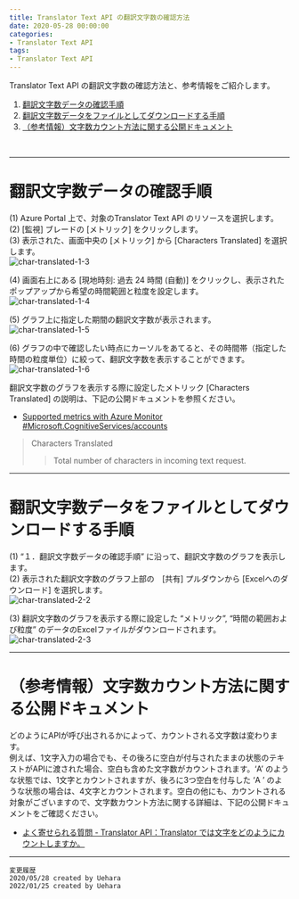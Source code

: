 ```yaml
---
title: Translator Text API の翻訳文字数の確認方法
date: 2020-05-28 00:00:00
categories:
- Translator Text API
tags:
- Translator Text API
---
```


 
Translator Text API の翻訳文字数の確認方法と、参考情報をご紹介します。
1. [翻訳文字数データの確認手順](#翻訳文字数データの確認手順)
1. [翻訳文字数データをファイルとしてダウンロードする手順](#翻訳文字数データをファイルとしてダウンロードする手順)
1. [（参考情報）文字数カウント方法に関する公開ドキュメント](#（参考情報）文字数カウント方法に関する公開ドキュメント) 
<!-- more -->
<br>

***

# 翻訳文字数データの確認手順
(1) Azure Portal 上で、対象のTranslator Text API のリソースを選択します。  
(2) [監視] ブレードの [メトリック] をクリックします。  
(3) 表示された、画面中央の [メトリック] から [Characters Translated] を選択します。  
![char-translated-1-3](https://jpaiblog.github.io/images/TranslatorTextAPI-char-translated/char1-3.jpg "char-translated-1-3")  

(4) 画面右上にある [現地時刻: 過去 24 時間 (自動)] をクリックし、表示されたポップアップから希望の時間範囲と粒度を設定します。  
![char-translated-1-4](https://jpaiblog.github.io/images/TranslatorTextAPI-char-translated/char1-4.jpg "char-translated-1-4")  

(5) グラフ上に指定した期間の翻訳文字数が表示されます。  
![char-translated-1-5](https://jpaiblog.github.io/images/TranslatorTextAPI-char-translated/char1-5.jpg "char-translated-1-5")  

(6) グラフの中で確認したい時点にカーソルをあてると、その時間帯（指定した時間の粒度単位）に絞って、翻訳文字数を表示することができます。  
![char-translated-1-6](https://jpaiblog.github.io/images/TranslatorTextAPI-char-translated/char1-6.jpg "char-translated-1-6")  

翻訳文字数のグラフを表示する際に設定したメトリック [Characters Translated] の説明は、下記の公開ドキュメントを参照ください。  

- [Supported metrics with Azure Monitor #Microsoft.CognitiveServices/accounts](https://docs.microsoft.com/en-us/azure/azure-monitor/platform/metrics-supported#microsoftcognitiveservicesaccounts)
> Characters Translated
>> Total number of characters in incoming text request.

***
# 翻訳文字数データをファイルとしてダウンロードする手順
(1) “１．翻訳文字数データの確認手順” に沿って、翻訳文字数のグラフを表示します。  
(2) 表示された翻訳文字数のグラフ上部の　[共有] プルダウンから [Excelへのダウンロード] を選択します。  
![char-translated-2-2](https://jpaiblog.github.io/images/TranslatorTextAPI-char-translated/char2-2.jpg "char-translated-2-2")  

(3) 翻訳文字数のグラフを表示する際に設定した “メトリック”, “時間の範囲および粒度” のデータのExcelファイルがダウンロードされます。  
![char-translated-2-3](https://jpaiblog.github.io/images/TranslatorTextAPI-char-translated/char2-3.jpg "char-translated-2-3")  

***
# （参考情報）文字数カウント方法に関する公開ドキュメント
どのようにAPIが呼び出されるかによって、カウントされる文字数は変わります。  
例えば、1文字入力の場合でも、その後ろに空白が付与されたままの状態のテキストがAPIに渡された場合、空白も含めた文字数がカウントされます。‘A’ のような状態では、1文字とカウントされますが、後ろに3つ空白を付与した ‘A   ’ のような状態の場合は、4文字とカウントされます。空白の他にも、カウントされる対象がございますので、文字数カウント方法に関する詳細は、下記の公開ドキュメントをご確認ください。  

- [よく寄せられる質問 - Translator API：Translator では文字をどのようにカウントしますか。](https://docs.microsoft.com/ja-jp/azure/cognitive-services/translator/translator-faq)

***
`変更履歴`  
`2020/05/28 created by Uehara`  
`2022/01/25 created by Uehara`  
